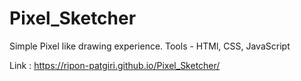 # Pixel_Sketcher

Simple Pixel like drawing experience.
Tools - HTMl, CSS, JavaScript

Link : https://ripon-patgiri.github.io/Pixel_Sketcher/
